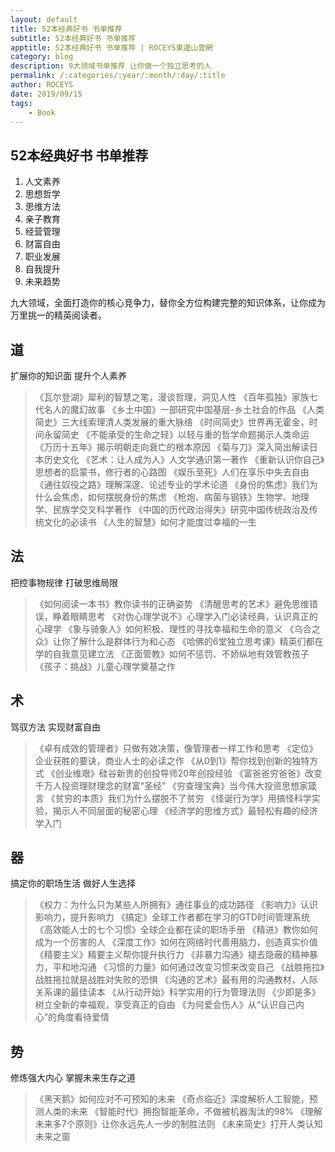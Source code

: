 ```yaml
---
layout: default
title: 52本经典好书 书单推荐
subtitle: 52本经典好书 书单推荐
apptitle: 52本经典好书 书单推荐 | ROCEYS東邊山雲網
category: blog
description: 9大领域书单推荐 让你做一个独立思考的人
permalink: /:categories/:year/:month/:day/:title
author: ROCEYS
date: 2019/09/15
tags:
    - Book
---
```


## 52本经典好书 书单推荐

1. 人文素养
2. 思想哲学
3. 思维方法
4. 亲子教育
5. 经营管理
6. 财富自由
7. 职业发展
8. 自我提升
9. 未来趋势

九大领域，全面打造你的核心竞争力，替你全方位构建完整的知识体系，让你成为万里挑一的精英阅读者。


## 道 

扩展你的知识面 提升个人素养

> 《瓦尔登湖》犀利的智慧之笔，漫谈哲理，洞见人性
《百年孤独》家族七代名人的魔幻故事
《乡土中国》一部研究中国基层-乡土社会的作品
《人类简史》三大线索理清人类发展的重大脉络
《时间简史》世界再无霍金，时间永留简史
《不能承受的生命之轻》以轻与重的哲学命题揭示人类命运
《万历十五年》揭示明朝走向衰亡的根本原因
《菊与刀》深入简出解读日本历史文化
《艺术：让人成为人》人文学通识第一著作
《重新认识你自己》思想者的启蒙书，修行者的心路图
《娱乐至死》人们在享乐中失去自由
《通往奴役之路》理解深邃、论述专业的学术论道
《身份的焦虑》我们为什么会焦虑，如何摆脱身份的焦虑
《枪炮、病菌与钢铁》生物学、地理学、民族学交叉科学著作
《中国的历代政治得失》研究中国传统政治及传统文化的必读书
《人生的智慧》如何才能度过幸福的一生


## 法

把控事物规律 打破思维局限

> 《如何阅读一本书》教你读书的正确姿势
《清醒思考的艺术》避免思维错误，睁着眼睛思考
《对伪心理学说不》心理学入门必读经典，认识真正的心理学
《象与骑象人》如何积极、理性的寻找幸福和生命的意义
《乌合之众》让你了解什么是群体行为和心态
《哈佛的6堂独立思考课》精英们都在学的自我意见建立法
《正面管教》如何不惩罚、不娇纵地有效管教孩子
《孩子：挑战》儿童心理学奠基之作

## 术   
驾驭方法 实现财富自由

> 《卓有成效的管理者》只做有效决策，像管理者一样工作和思考
《定位》企业获胜的要诀，商业人士的必读之作
《从0到1》帮你找到创新的独特方式
《创业维艰》硅谷新贵的创投导师20年创投经验
《富爸爸穷爸爸》改变千万人投资理财理念的财富“圣经”
《穷查理宝典》当今伟大投资思想家箴言
《贫穷的本质》我们为什么摆脱不了贫穷
《怪诞行为学》用搞怪科学实验，揭示人不同层面的秘密心理
《经济学的思维方式》最轻松有趣的经济学入门

## 器
搞定你的职场生活 做好人生选择

> 《权力：为什么只为某些人所拥有》通往事业的成功路径
《影响力》认识影响力，提升影响力
《搞定》全球工作者都在学习的GTD时间管理系统
《高效能人士的七个习惯》全球企业都在读的职场手册
《精进》教你如何成为一个厉害的人
《深度工作》如何在网络时代善用脑力，创造真实价值
《精要主义》精要主义帮你提升执行力
《非暴力沟通》褪去隐蔽的精神暴力，平和地沟通
《习惯的力量》如何通过改变习惯来改变自己
《战胜拖拉》战胜拖拉就是战胜对失败的恐惧
《沟通的艺术》最有用的沟通教材，人际关系课的最佳读本
《从行动开始》科学实用的行为管理法则
《少即是多》树立全新的幸福观，享受真正的自由
《为何爱会伤人》从“认识自己内心”的角度看待爱情

## 势
修炼强大内心 掌握未来生存之道

> 《黑天鹅》如何应对不可预知的未来
《奇点临近》深度解析人工智能，预测人类的未来
《智能时代》拥抱智能革命，不做被机器淘汰的98%
《理解未来多7个原则》让你永远先人一步的制胜法则
《未来简史》打开人类认知未来之窗
